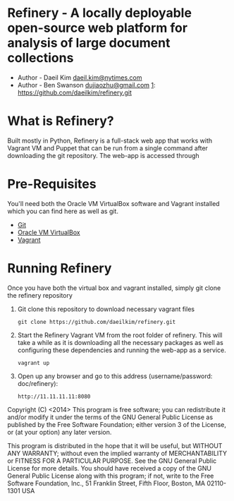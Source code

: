 Refinery - A locally deployable open-source web platform for analysis of large document collections
===============

* Author - Daeil Kim <daeil.kim@nytimes.com>
* Author - Ben Swanson <dujiaozhu@gmail.com>
[1]: https://github.com/daeilkim/refinery.git

What is Refinery?
===============
Built mostly in Python, Refinery is a full-stack web app that works with Vagrant VM and Puppet that can be 
run from a single command after downloading the git repository. The web-app is accessed through 


Pre-Requisites
===============
You'll need both the Oracle VM VirtualBox software and Vagrant installed which you can find here as well as git.  

* [Git][1]
* [Oracle VM VirtualBox][2]
* [Vagrant][3]

[1]: http://git-scm.com/
[2]: https://www.virtualbox.org/
[3]: http://vagrantup.com/


Running Refinery
===============
Once you have both the virtual box and vagrant installed, simply git clone the refinery repository

1. Git clone this repository to download necessary vagrant files

    ```
    git clone https://github.com/daeilkim/refinery.git
    ```

2. Start the Refinery Vagrant VM from the root folder of refinery. This will take a while as it is downloading all the necessary packages as well as configuring these dependencies and running the web-app as a service.

    ```
    vagrant up
    ```

3. Open up any browser and go to this address (username/password: doc/refinery): 

    ```
    http://11.11.11.11:8080
    ```
    
Copyright (C) <2014>  <Daeil Kim>
This program is free software; you can redistribute it and/or modify it under the terms of the GNU General Public License as published by the Free Software Foundation; either version 3 of the License, or (at your option) any later version.

This program is distributed in the hope that it will be useful, but WITHOUT ANY WARRANTY; without even the implied warranty of MERCHANTABILITY or FITNESS FOR A PARTICULAR PURPOSE.  See the GNU General Public License for more details. You should have received a copy of the GNU General Public License along with this program; if not, write to the Free Software Foundation, Inc., 51 Franklin Street, Fifth Floor, Boston, MA 02110-1301  USA




